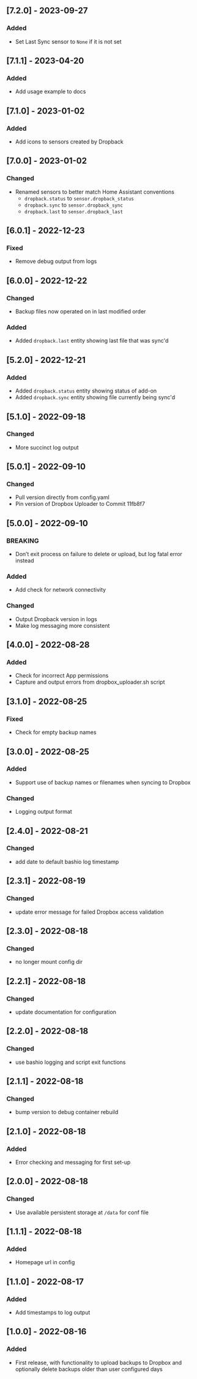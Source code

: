 ## [7.2.0] - 2023-09-27

### Added

- Set Last Sync sensor to `None` if it is not set

## [7.1.1] - 2023-04-20

### Added

- Add usage example to docs

## [7.1.0] - 2023-01-02

### Added

- Add icons to sensors created by Dropback

## [7.0.0] - 2023-01-02

### Changed

- Renamed sensors to better match Home Assistant conventions
  - `dropback.status` to `sensor.dropback_status`
  - `dropback.sync` to `sensor.dropback_sync`
  - `dropback.last` to `sensor.dropback_last`

## [6.0.1] - 2022-12-23

### Fixed

- Remove debug output from logs

## [6.0.0] - 2022-12-22

### Changed

- Backup files now operated on in last modified order

### Added

- Added `dropback.last` entity showing last file that was sync'd

## [5.2.0] - 2022-12-21

### Added

- Added `dropback.status` entity showing status of add-on
- Added `dropback.sync` entity showing file currently being sync'd

## [5.1.0] - 2022-09-18

### Changed

- More succinct log output

## [5.0.1] - 2022-09-10

### Changed

- Pull version directly from config.yaml
- Pin version of Dropbox Uploader to Commit 11fb8f7

## [5.0.0] - 2022-09-10

### BREAKING

- Don’t exit process on failure to delete or upload, but log fatal error instead

### Added

- Add check for network connectivity

### Changed

- Output Dropback version in logs
- Make log messaging more consistent

## [4.0.0] - 2022-08-28

### Added

- Check for incorrect App permissions
- Capture and output errors from dropbox_uploader.sh script

## [3.1.0] - 2022-08-25

### Fixed

- Check for empty backup names

## [3.0.0] - 2022-08-25

### Added

- Support use of backup names or filenames when syncing to Dropbox

### Changed

- Logging output format

## [2.4.0] - 2022-08-21

### Changed

- add date to default bashio log timestamp

## [2.3.1] - 2022-08-19

### Changed

- update error message for failed Dropbox access validation

## [2.3.0] - 2022-08-18

### Changed

- no longer mount config dir

## [2.2.1] - 2022-08-18

### Changed

- update documentation for configuration

## [2.2.0] - 2022-08-18

### Changed

- use bashio logging and script exit functions

## [2.1.1] - 2022-08-18

### Changed

- bump version to debug container rebuild

## [2.1.0] - 2022-08-18

### Added

- Error checking and messaging for first set-up

## [2.0.0] - 2022-08-18

### Changed

- Use available persistent storage at `/data` for conf file

## [1.1.1] - 2022-08-18

### Added

- Homepage url in config

## [1.1.0] - 2022-08-17

### Added

- Add timestamps to log output

## [1.0.0] - 2022-08-16

### Added

- First release, with functionality to upload backups to Dropbox and optionally delete backups older than user configured days

